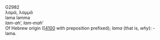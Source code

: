 <body>
  <p>G2982<br>  λαμά, λαμμᾶ  <br> lama  lamma  <br><i>lam-ah‘,</i> <i>lam-mah‘ </i><br>Of Hebrew origin ([<a href="h4100.htm">4100</a>  with preposition prefixed); <i>lama</i> (that is, <i>why</i>): - lama.<br></p>
 </body>